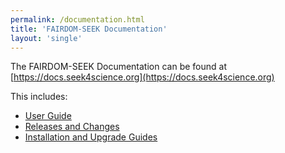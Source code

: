 ```yaml
---
permalink: /documentation.html
title: 'FAIRDOM-SEEK Documentation'
layout: 'single'
---
```


The FAIRDOM-SEEK Documentation can be found at [https://docs.seek4science.org](https://docs.seek4science.org)

This includes:

* [User Guide](https://docs.seek4science.org/help/user-guide/index.html)
* [Releases and Changes](https://docs.seek4science.org/tech/releases/)
* [Installation and Upgrade Guides](https://docs.seek4science.org/get-seek.html)